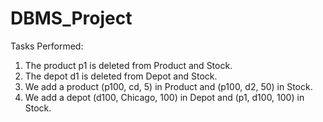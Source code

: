 # DBMS_Project
Tasks Performed:
1. The product p1 is deleted from Product and Stock.
2. The depot d1 is deleted from Depot and Stock.
5. We add a product (p100, cd, 5) in Product and (p100, d2, 50) in Stock.
6. We add a depot (d100, Chicago, 100) in Depot and (p1, d100, 100) in Stock.
